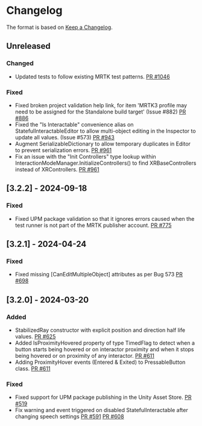 # Changelog

The format is based on [Keep a Changelog](https://keepachangelog.com/en/1.1.0/).

## Unreleased

### Changed

* Updated tests to follow existing MRTK test patterns. [PR #1046](https://github.com/MixedRealityToolkit/MixedRealityToolkit-Unity/pull/1046)

### Fixed

* Fixed broken project validation help link, for item 'MRTK3 profile may need to be assigned for the Standalone build target' (Issue #882) [PR #886](https://github.com/MixedRealityToolkit/MixedRealityToolkit-Unity/pull/886)
* Fixed the "Is Interactable" convenience alias on StatefulInteractableEditor to allow multi-object editing in the Inspector to update all values. (Issue #573) [PR #943](https://github.com/MixedRealityToolkit/MixedRealityToolkit-Unity/pull/943)
* Augment SerializableDictionary to allow temporary duplicates in Editor to prevent serialization errors. [PR #961](https://github.com/MixedRealityToolkit/MixedRealityToolkit-Unity/pull/961)
* Fix an issue with the "Init Controllers" type lookup within InteractionModeManager.InitializeControllers() to find XRBaseControllers instead of XRControllers. [PR #961](https://github.com/MixedRealityToolkit/MixedRealityToolkit-Unity/pull/961)

## [3.2.2] - 2024-09-18

### Fixed

* Fixed UPM package validation so that it ignores errors caused when the test runner is not part of the MRTK publisher account. [PR #775](https://github.com/MixedRealityToolkit/MixedRealityToolkit-Unity/pull/775/)

## [3.2.1] - 2024-04-24

### Fixed

* Fixed missing [CanEditMultipleObject] attributes as per Bug 573 [PR #698](https://github.com/MixedRealityToolkit/MixedRealityToolkit-Unity/pull/698)

## [3.2.0] - 2024-03-20

### Added

* StabilizedRay constructor with explicit position and direction half life values. [PR #625](https://github.com/MixedRealityToolkit/MixedRealityToolkit-Unity/pull/625)
* Added IsProximityHovered property of type TimedFlag to detect when a button starts being hovered or on interactor proximity and when it stops being hovered or on proximity of any interactor. [PR #611](https://github.com/MixedRealityToolkit/MixedRealityToolkit-Unity/pull/611)
* Adding ProximityHover events (Entered & Exited) to PressableButton class. [PR #611](https://github.com/MixedRealityToolkit/MixedRealityToolkit-Unity/pull/611)


### Fixed

* Fixed support for UPM package publishing in the Unity Asset Store. [PR #519](https://github.com/MixedRealityToolkit/MixedRealityToolkit-Unity/pull/519)
* Fix warning and event triggered on disabled StatefulInteractable after changing speech settings [PR #591](https://github.com/MixedRealityToolkit/MixedRealityToolkit-Unity/pull/591) [PR #608](https://github.com/MixedRealityToolkit/MixedRealityToolkit-Unity/pull/608)